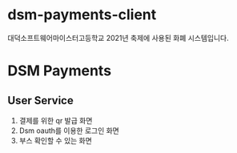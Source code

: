 # dsm-payments-client

대덕소프트웨어마이스터고등학교 2021년 축제에 사용된 화폐 시스템입니다.

# DSM Payments

## User Service

1. 결제를 위한 qr 발급 화면
2. Dsm oauth를 이용한 로그인 화면
3. 부스 확인할 수 있는 화면
